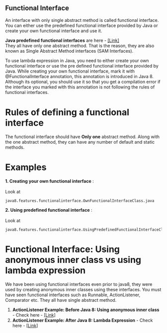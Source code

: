 ## Functional Interface

An interface with only single abstract method is called functional interface.<br/>
You can either use the predefined functional interface provided by Java or create your own functional interface and use it. 

**Java predefined functional interfaces** are here - <a href="https://docs.oracle.com/javase/8/docs/api/java/util/function/package-summary.html">[Link]</a><br/>
They all have only one abstract method. That is the reason, they are also known as Single Abstract Method interfaces (SAM Interfaces).

To use lambda expression in Java, you need to either create your own functional interface or use the pre defined functional interface provided by Java. While creating your own functional interface, mark it with @FunctionalInterface annotation, this annotation is introduced in Java 8. Although its optional, you should use it so that you get a compilation error if the interface you marked with this annotation is not following the rules of functional interfaces.

Rules of defining a functional interface
========================================

The functional interface should have **Only one** abstract method. Along with the one abstract method, they can have any number of default and static methods.



Examples
========

**1. Creating your own functional interface** : <br/><br/>Look at  
	
	java8.features.functionalinterface.OwnFunctionalInterfaceClass.java

**2. Using predefined functional interface** : <br/><br/>Look at  
	
	java8.features.functionalinterface.UsingPredefinedFunctionalInterfaceClass.java
	
Functional Interface: Using anonymous inner class vs using lambda expression
============================================================================

We have been using functional interfaces even prior to java8, they were used by creating anonymous inner classes using these interfaces.
You must have seen functional interfaces such as Runnable, ActionListener, Comparator etc. They all have single abstract method.

1. **ActionListener Example: Before Java 8: Using anonymous inner class** - Check here - <a href="https://github.com/kishore-rajkumar/java8-features/blob/main/src/main/java/java8/features/lambda/PriorJava8ButtonListener.java">[Link]</a>
2. **ActionListener Example: After Java 8:  Lambda Expression** - Check here - <a href="https://github.com/kishore-rajkumar/java8-features/blob/main/src/main/java/java8/features/lambda/PostJava8ButtonListener.java">[Link]</a>





